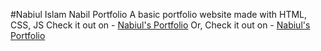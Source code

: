 #Nabiul Islam Nabil Portfolio
A basic portfolio website made with HTML, CSS, JS
Check it out on - [Nabiul's Portfolio](https://nabiulislamnabil.netlify.app/)
Or,
Check it out on - [Nabiul's Portfolio](https://nabiulislamnabil.github.io/)
